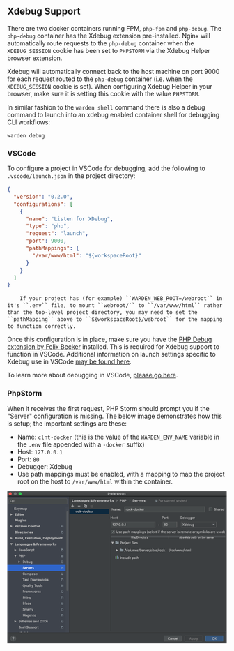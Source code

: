 ## Xdebug Support

There are two docker containers running FPM, `php-fpm` and `php-debug`. The `php-debug` container has the Xdebug extension pre-installed. Nginx will automatically route requests to the `php-debug` container when the `XDEBUG_SESSION` cookie has been set to `PHPSTORM` via the Xdebug Helper browser extension.

Xdebug will automatically connect back to the host machine on port 9000 for each request routed to the `php-debug` container (i.e. when the `XDEBUG_SESSION` cookie is set). When configuring Xdebug Helper in your browser, make sure it is setting this cookie with the value `PHPSTORM`.

In similar fashion to the `warden shell` command there is also a debug command to launch into an xdebug enabled container shell for debugging CLI workflows:

```
warden debug
```

### VSCode

To configure a project in VSCode for debugging, add the following to `.vscode/launch.json` in the project directory:

```json
{
  "version": "0.2.0",
  "configurations": [
    {
      "name": "Listen for XDebug",
      "type": "php",
      "request": "launch",
      "port": 9000,
      "pathMappings": {
        "/var/www/html": "${workspaceRoot}"
      }
    }
  ]
}
```

``` note::
    If your project has (for example) ``WARDEN_WEB_ROOT=/webroot`` in it's ``.env`` file, to mount ``webroot/`` to ``/var/www/html`` rather than the top-level project directory, you may need to set the ``pathMapping`` above to ``${workspaceRoot}/webroot`` for the mapping to function correctly.
```

Once this configuration is in place, make sure you have the [PHP Debug extension by Felix Becker](https://marketplace.visualstudio.com/items?itemName=felixfbecker.php-debug) installed. This is required for Xdebug support to function in VSCode. Additional information on launch settings specific to Xdebug use in VSCode [may be found here](https://github.com/felixfbecker/vscode-php-debug#vs-code-configuration).

To learn more about debugging in VSCode, [please go here](https://code.visualstudio.com/docs/editor/debugging).

### PhpStorm

When it receives the first request, PHP Storm should prompt you if the "Server" configuration is missing. The below image demonstrates how this is setup; the important settings are these:

* Name: `clnt-docker` (this is the value of the `WARDEN_ENV_NAME` variable in the `.env` file appended with a `-docker` suffix)
* Host: `127.0.0.1`
* Port: `80`
* Debugger: Xdebug
* Use path mappings must be enabled, with a mapping to map the project root on the host to `/var/www/html` within the container.

![clnt-docker-xdebug-config](screenshots/xdebug-phpstorm.png)
